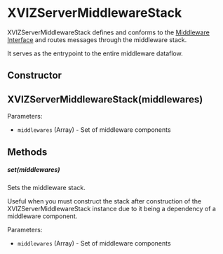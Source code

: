 # XVIZServerMiddlewareStack

XVIZServerMiddlewareStack defines and conforms to the
[Middleware Interface](/docs/api-reference/io/overview-middleware.md) and routes messages through
the middleware stack.

It serves as the entrypoint to the entire middleware dataflow.

## Constructor

## XVIZServerMiddlewareStack(middlewares)

Parameters:

- `middlewares` (Array) - Set of middleware components

## Methods

##### set(middlewares)

Sets the middleware stack.

Useful when you must construct the stack after construction of the XVIZServerMiddlewareStack
instance due to it being a dependency of a middleware component.

Parameters:

- `middlewares` (Array) - Set of middleware components
